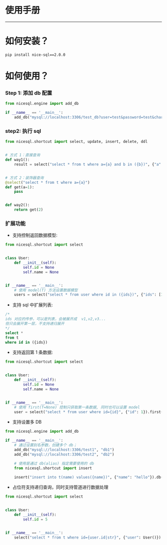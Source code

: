 # 使用手册

------

# 如何安装？

`pip install nice-sql==2.0.0`

# 如何使用？

### Step 1: 添加 db 配置

```python
from nicesql.engine import add_db

if __name__ == '__main__':
    add_db("mysql://localhost:3306/test_db?user=test&password=test&charset=utf8mb4")
```

### step2: 执行 sql

```python
from nicesql.shortcut import select, update, insert, delete, ddl


# 方式 1：直接查询
def way1():
    result = select("select * from t where a={a} and b in ({b})", {"a": 1, "b": ["1", "2"]}).execute()


# 方式 2：装饰器查询
@select("select * from t where a={a}")
def get(a=1):
    pass


def way2():
    return get(2)

```

### 扩展功能

- 支持控制返回数据模型:

```python
from nicesql.shortcut import select


class User:
    def __init__(self):
        self.id = None
        self.name = None


if __name__ == '__main__':
    # 使用 model(T) 方法设置数据模型
    users = select("select * from user where id in ({ids})", {"ids": [1, 2, 3]}).model(User).execute()
```

- 支持 sql 中扩展列表:

```sql
/*
ids 对应的传参，可以是列表，会被展开成  v1,v2,v3...
但只会展开第一层，不支持递归展开
*/
select *
from t
where id in ({ids})
```

- 支持返回第 1 条数据:

```python
from nicesql.shortcut import select


class User:
    def __init__(self):
        self.id = None
        self.name = None


if __name__ == '__main__':
    # 使用 first(T=None) 控制只获取第一条数据, 同时也可以设置 model
    user = select("select * from user where id={id}", {"id": 1}).first(User).execute()
```

- 支持设置多 DB

```python
from nicesql.engine import add_db

if __name__ == '__main__':
    # 通过设置别名参数，创建多个 db；
    add_db("mysql://localhost:3306/test1", "db1")
    add_db("mysql://localhost:3306/test2", "db2")

    # 使用是通过 db(alias) 指定需要使用的 db 
    from nicesql.shortcut import insert

    insert("insert into t(name) values({name})", {"name": "hello"}).db("db1").execute()
```

- 占位符支持递归查询，同时支持管道进行数据处理

```python
from nicesql.shortcut import select


class User:
    def __init__(self):
        self.id = 5


if __name__ == '__main__':
    select("select * from t where id={user.id|str}", {"user": User()})
```
